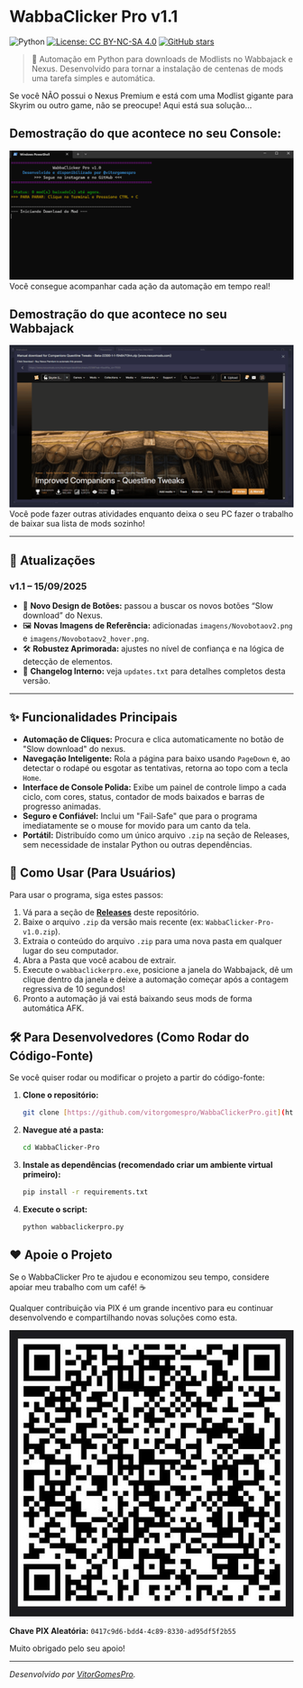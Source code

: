 # WabbaClicker Pro v1.1

![Python](https://img.shields.io/badge/Python-3.12-blue?logo=python&logoColor=yellow) [![License: CC BY-NC-SA 4.0](https://img.shields.io/badge/License-CC%20BY--NC--SA%204.0-lightgrey.svg)](http://creativecommons.org/licenses/by-nc-sa/4.0/) [![GitHub stars](https://img.shields.io/github/stars/vitorgomespro/WabbaClickerPro?style=social)](https://github.com/vitorgomespro/WabbaClickerPro/stargazers)


> 🚀 Automação em Python para downloads de Modlists no Wabbajack e Nexus. Desenvolvido para tornar a instalação de centenas de mods uma tarefa simples e automática.

Se você NÃO possui o Nexus Premium e está com uma Modlist gigante para Skyrim ou outro game, não se preocupe! Aqui está sua solução...

## Demostração do que acontece no seu Console:
![Demonstração da Interface do Console](https://github.com/vitorgomespro/WabbaClickerPro/blob/main/assets/Anima%C3%A7%C3%A3o.gif?raw=true) 
Você consegue acompanhar cada ação da automação em tempo real!

## Demostração do que acontece no seu Wabbajack
![Demonstração da Interface do WabbaClicker P](https://github.com/vitorgomespro/WabbaClickerPro/blob/main/assets/Anima%C3%A7%C3%A3o%20do%20Wabbajack.gif?raw=true) 
Você pode fazer outras atividades enquanto deixa o seu PC fazer o trabalho de baixar sua lista de mods sozinho!

---
## 📆 Atualizações

### v1.1 – 15/09/2025
- 🔄 **Novo Design de Botões:** passou a buscar os novos botões “Slow download” do Nexus.
- 🖼️ **Novas Imagens de Referência:** adicionadas `imagens/Novobotaov2.png` e `imagens/Novobotaov2_hover.png`.
- 🛠️ **Robustez Aprimorada:** ajustes no nível de confiança e na lógica de detecção de elementos.
- 📄 **Changelog Interno:** veja `updates.txt` para detalhes completos desta versão.

---

## ✨ Funcionalidades Principais

* **Automação de Cliques:** Procura e clica automaticamente no botão de "Slow download" do nexus.
* **Navegação Inteligente:** Rola a página para baixo usando `PageDown` e, ao detectar o rodapé ou esgotar as tentativas, retorna ao topo com a tecla `Home`.
* **Interface de Console Polida:** Exibe um painel de controle limpo a cada ciclo, com cores, status, contador de mods baixados e barras de progresso animadas.
* **Seguro e Confiável:** Inclui um "Fail-Safe" que para o programa imediatamente se o mouse for movido para um canto da tela.
* **Portátil:** Distribuído como um único arquivo `.zip` na seção de Releases, sem necessidade de instalar Python ou outras dependências.

## 🚀 Como Usar (Para Usuários)

Para usar o programa, siga estes passos:

1.  Vá para a seção de **[Releases](https://github.com/vitorgomespro/WabbaClickerPro/releases)** deste repositório.
2.  Baixe o arquivo `.zip` da versão mais recente (ex: `WabbaClicker-Pro-v1.0.zip`).
3.  Extraia o conteúdo do arquivo `.zip` para uma nova pasta em qualquer lugar do seu computador.
4.  Abra a Pasta que você acabou de extrair.
5.  Execute o `wabbaclickerpro.exe`, posicione a janela do Wabbajack, dê um clique dentro da janela e deixe a automação começar após a contagem regressiva de 10 segundos!
6.  Pronto a automação já vai está baixando seus mods de forma automática AFK. 

## 🛠️ Para Desenvolvedores (Como Rodar do Código-Fonte)

Se você quiser rodar ou modificar o projeto a partir do código-fonte:

1.  **Clone o repositório:**
    ```bash
    git clone [https://github.com/vitorgomespro/WabbaClickerPro.git](https://github.com/vitorgomespro/WabbaClickerPro.git)
    ```
2.  **Navegue até a pasta:**
    ```bash
    cd WabbaClicker-Pro
    ```
3.  **Instale as dependências (recomendado criar um ambiente virtual primeiro):**
    ```bash
    pip install -r requirements.txt
    ```
4.  **Execute o script:**
    ```bash
    python wabbaclickerpro.py
    ```
    
## ❤️ Apoie o Projeto

Se o WabbaClicker Pro te ajudou e economizou seu tempo, considere apoiar meu trabalho com um café! ☕

Qualquer contribuição via PIX é um grande incentivo para eu continuar desenvolvendo e compartilhando novas soluções como esta.

![QR Code PIX para doação](https://github.com/vitorgomespro/WabbaClickerPro/blob/main/imagens/QRcode-PIX.JPG?raw=true
)

**Chave PIX Aleatória:** `0417c9d6-bdd4-4c89-8330-ad95df5f2b55`

Muito obrigado pelo seu apoio!

---
*Desenvolvido por [VitorGomesPro](https://github.com/vitorgomespro).*
